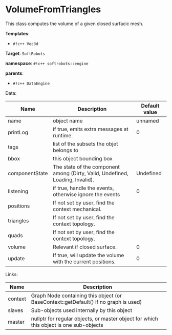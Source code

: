 # VolumeFromTriangles

This class computes the volume of a given closed surfacic mesh.


__Templates__:

- `#!c++ Vec3d`

__Target__: `SoftRobots`

__namespace__: `#!c++ softrobots::engine`

__parents__: 

- `#!c++ DataEngine`

Data: 

<table>
<thead>
    <tr>
        <th>Name</th>
        <th>Description</th>
        <th>Default value</th>
    </tr>
</thead>
<tbody>
	<tr>
		<td>name</td>
		<td>
object name
</td>
		<td>unnamed</td>
	</tr>
	<tr>
		<td>printLog</td>
		<td>
if true, emits extra messages at runtime.
</td>
		<td>0</td>
	</tr>
	<tr>
		<td>tags</td>
		<td>
list of the subsets the objet belongs to
</td>
		<td></td>
	</tr>
	<tr>
		<td>bbox</td>
		<td>
this object bounding box
</td>
		<td></td>
	</tr>
	<tr>
		<td>componentState</td>
		<td>
The state of the component among (Dirty, Valid, Undefined, Loading, Invalid).
</td>
		<td>Undefined</td>
	</tr>
	<tr>
		<td>listening</td>
		<td>
if true, handle the events, otherwise ignore the events
</td>
		<td>0</td>
	</tr>
	<tr>
		<td>positions</td>
		<td>
If not set by user, find the context mechanical.
</td>
		<td></td>
	</tr>
	<tr>
		<td>triangles</td>
		<td>
If not set by user, find the context topology.
</td>
		<td></td>
	</tr>
	<tr>
		<td>quads</td>
		<td>
If not set by user, find the context topology.
</td>
		<td></td>
	</tr>
	<tr>
		<td>volume</td>
		<td>
Relevant if closed surface.
</td>
		<td>0</td>
	</tr>
	<tr>
		<td>update</td>
		<td>
If true, will update the volume with the current positions.
</td>
		<td>0</td>
	</tr>

</tbody>
</table>

Links: 

| Name | Description |
| ---- | ----------- |
|context|Graph Node containing this object (or BaseContext::getDefault() if no graph is used)|
|slaves|Sub-objects used internally by this object|
|master|nullptr for regular objects, or master object for which this object is one sub-objects|



